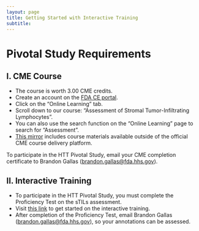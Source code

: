 ```yaml
---
layout: page
title: Getting Started with Interactive Training
subtitle: 
---
```


# Pivotal Study Requirements

## I. CME Course
 * The course is worth 3.00 CME credits.
 * Create an account on the [FDA CE portal](https://ceportal.fda.gov/).
 * Click on the “Online Learning” tab. 
 * Scroll down to our course: “Assessment of Stromal Tumor-Infiltrating Lymphocytes”. 
  * You can also use the search function on the “Online Learning” page to search for “Assessment”.
 * [This mirror](/cmeCourse.md) includes course materials available outside of the official CME course delivery platform. 


To participate in the HTT Pivotal Study, email your CME completion certificate to Brandon Gallas (brandon.gallas@fda.hhs.gov).

## II. Interactive Training
 * To participate in the HTT Pivotal Study, you must complete the Proficiency Test on the sTILs assessment.
 * Visit [this link](https://ncihub.cancer.gov/groups/eedapstudies/wiki/HTTDataCollectionTrainingInteractive) to get started on the interactive training.
 * After completion of the Proficiency Test, email Brandon Gallas (brandon.gallas@fda.hhs.gov), so your annotations can be assessed.